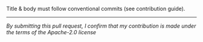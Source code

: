 Title & body must follow conventional commits (see contribution guide).

----

*By submitting this pull request, I confirm that my contribution is made under the terms of the Apache-2.0 license*
